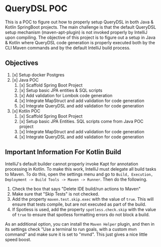 # QueryDSL POC

This is a POC to figure out how to properly setup QueryDSL in both Java & Kotlin SpringBoot projects. The main challenge is that the default QueryDSL setup mechanism (maven-apt-plugin) is not invoked properly by IntelliJ upon compiling. The objective of this project is to figure out a setup in Java & Kotlin where QueryDSL code generation is properly executed both by the CLI Maven commands and by the default IntelliJ build process.

## Objectives

1. [x] Setup docker Postgres
2. [x] Java POC
   1. [x] Scaffold Spring Boot Project
   2. [x] Setup basic JPA entities & SQL scripts
   3. [x] Add validation for Lombok code generation
   4. [x] Integrate MapStruct and add validation for code generation
   5. [x] Integrate QueryDSL and add validation for code generation
3. [x] Kotlin POC
   1. [x] Scaffold Spring Boot Project
   2. [x] Setup basic JPA Entities. SQL scripts come from Java POC project
   3. [x] Integrate MapStruct and add validation for code generation
   4. [x] Integrate QueryDSL and add validation for code generation

## Important Information For Kotlin Build

IntelliJ's default builder cannot properly invoke Kapt for annotation processing in Kotlin. To make this work, IntelliJ must delegate all build tasks to Maven. To do this, open the settings menu and go to `Build, Execution, Deployment -> Build Tools -> Maven -> Runner`. Then do the following.

1. Check the box that says "Delete IDE build/run actions to Maven"
2. Make sure that "Skip Tests" is not checked.
3. Add the property `maven.test.skip.exec` with the value of `true`. This will ensure that tests compile, but are not executed as part of the build.
4. If Spotless is used, add the property `spotless.check.skip` with the value of `true` to ensure that spotless formatting errors do not block a build.

As an additional option, you can install the `Maven Helper` plugin, and then in its settings check "Use a terminal to run goals, with a custom mvn command" and make sure it is set to "mvnd". This just gives a nice little speed boost.